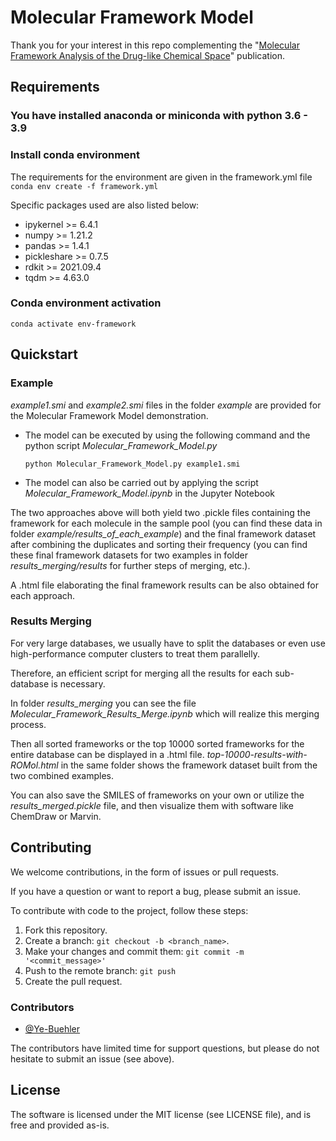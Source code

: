 # Molecular Framework Model

Thank you for your interest in this repo complementing the "[Molecular Framework Analysis of the Drug-like Chemical Space](https:)" publication.

## Requirements
### You have installed anaconda or miniconda with python 3.6 - 3.9
### Install conda environment

The requirements for the environment are given in the framework.yml file
<Br/>`conda env create -f framework.yml`

Specific packages used are also listed below:
  - ipykernel >= 6.4.1
  - numpy >= 1.21.2
  - pandas >= 1.4.1
  - pickleshare >= 0.7.5
  - rdkit >= 2021.09.4
  - tqdm >= 4.63.0
  
### Conda environment activation
 `conda activate env-framework`
 
## Quickstart

### Example

*example1.smi* and *example2.smi* files in the folder *example* are provided for the Molecular Framework Model demonstration.

  - The model can be executed by using the following command and the python script *Molecular_Framework_Model.py*

    `python Molecular_Framework_Model.py example1.smi`

  - The model can also be carried out by applying the script *Molecular_Framework_Model.ipynb* in the Jupyter Notebook

The two approaches above will both yield two .pickle files containing the framework for each molecule in the sample pool (you can find these data in folder *example/results_of_each_example*) and the final framework dataset after combining the duplicates and sorting their frequency (you can find these final framework datasets for two examples in folder *results_merging/results* for further steps of merging, etc.). 

A .html file elaborating the final framework results can be also obtained for each approach.

### Results Merging

For very large databases, we usually have to split the databases or even use high-performance computer clusters to treat them parallelly. 

Therefore, an efficient script for merging all the results for each sub-database is necessary. 

In folder *results_merging* you can see the file *Molecular_Framework_Results_Merge.ipynb* which will realize this merging process.

Then all sorted frameworks or the top 10000 sorted frameworks for the entire database can be displayed in a .html file. *top-10000-results-with-ROMol.html* in the same folder shows the framework dataset built from the two combined examples.

You can also save the SMILES of frameworks on your own or utilize the *results_merged.pickle* file, and then visualize them with software like ChemDraw or Marvin.

## Contributing

We welcome contributions, in the form of issues or pull requests.

If you have a question or want to report a bug, please submit an issue.

To contribute with code to the project, follow these steps:
1. Fork this repository.
2. Create a branch: `git checkout -b <branch_name>`.
3. Make your changes and commit them: `git commit -m '<commit_message>'`
4. Push to the remote branch: `git push`
5. Create the pull request.

### Contributors

* [@Ye-Buehler](https://github.com/Ye-Buehler)

The contributors have limited time for support questions, but please do not hesitate to submit an issue (see above).

## License

The software is licensed under the MIT license (see LICENSE file), and is free and provided as-is.
